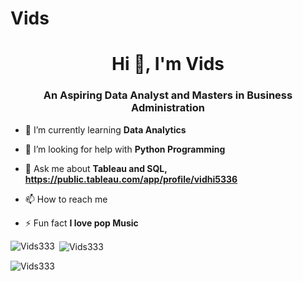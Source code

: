# Vids
<h1 align="center">Hi 👋, I'm Vids</h1>
<h3 align="center">An Aspiring Data Analyst and Masters in Business Administration</h3>

- 🌱 I’m currently learning **Data Analytics**

- 🤝 I’m looking for help with **Python Programming**

- 💬 Ask me about **Tableau and SQL, https://public.tableau.com/app/profile/vidhi5336**

- 📫 How to reach me **<script src="https://platform.linkedin.com/badges/js/profile.js" async defer type="text/javascript"></script>**

- ⚡ Fun fact **I love pop Music**


<p><img align="left" src="https://github-readme-stats.vercel.app/api/top-langs?username=Vids333&show_icons=true&locale=en&layout=compact" alt="Vids333" /></p>

<p>&nbsp;<img align="center" src="https://github-readme-stats.vercel.app/api?username=Vids333&show_icons=true&locale=en" alt="Vids333" /></p>

<p><img align="center" src="https://github-readme-streak-stats.herokuapp.com/?user=Vids333&" alt="Vids333" /></p>
